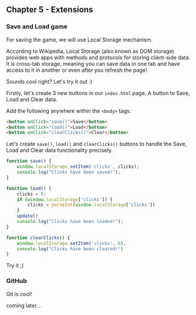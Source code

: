 ## Chapter 5 - Extensions

### Save and Load game
For saving the game, we will use Local Storage mechanism.

According to Wikipedia, Local Storage (also known as DOM storage) provides web apps with methods and protocols for storing client-side data. It is cross-tab storage, meaning you can save data in one tab and have access to it in another or even after you refresh the page!

Sounds cool right? Let's try it out :)

Firstly, let's create 3 new buttons in our `index.html` page. A button to Save, Load and Clear data.

Add the following anywhere within the `<body>` tags:
```html
<button onClick="save()">Save</button>
<button onClick="load()">Load</button>
<button onClick="clearClicks()">Clear</button>
```

Let's create `save()`, `load()` and `clearClicks()` buttons to handle the Save, Load and Clear data functionality precisely.
```js
function save() {
	window.localStorage.setItem('clicks', clicks);
	console.log("Clicks have been saved!");
}

function load() {
	clicks = 0;
	if (window.localStorage['clicks']) {
		clicks = parseInt(window.localStorage['clicks'])
	}
	update()
	console.log("Clicks have been loaded!");
}

function clearClicks() {
	window.localStorage.setItem('clicks', 0);
	console.log("Clicks have been cleared!")
}
```

Try it ;)


### GitHub

Git is cool!

coming later...